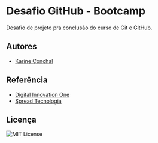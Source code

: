 
# Desafio GitHub - Bootcamp

Desafio de projeto pra conclusão do curso de Git e GitHub.



## Autores

- [Karine Conchal](https://www.linkedin.com/in/karine-conchal/)



## Referência

 - [Digital Innovation One](https://dio.me)
 - [Spread Tecnologia](https://spread.com.br/?gclid=Cj0KCQjwyMiTBhDKARIsAAJ-9VtwTI8cxTO-ugR0xW0prMv9lkPQbqGPc3TD-PzvPma3UggZVd16bLMaApVCEALw_wcB)



## Licença

![MIT License](https://img.shields.io/apm/l/atomic-design-ui.svg?)

